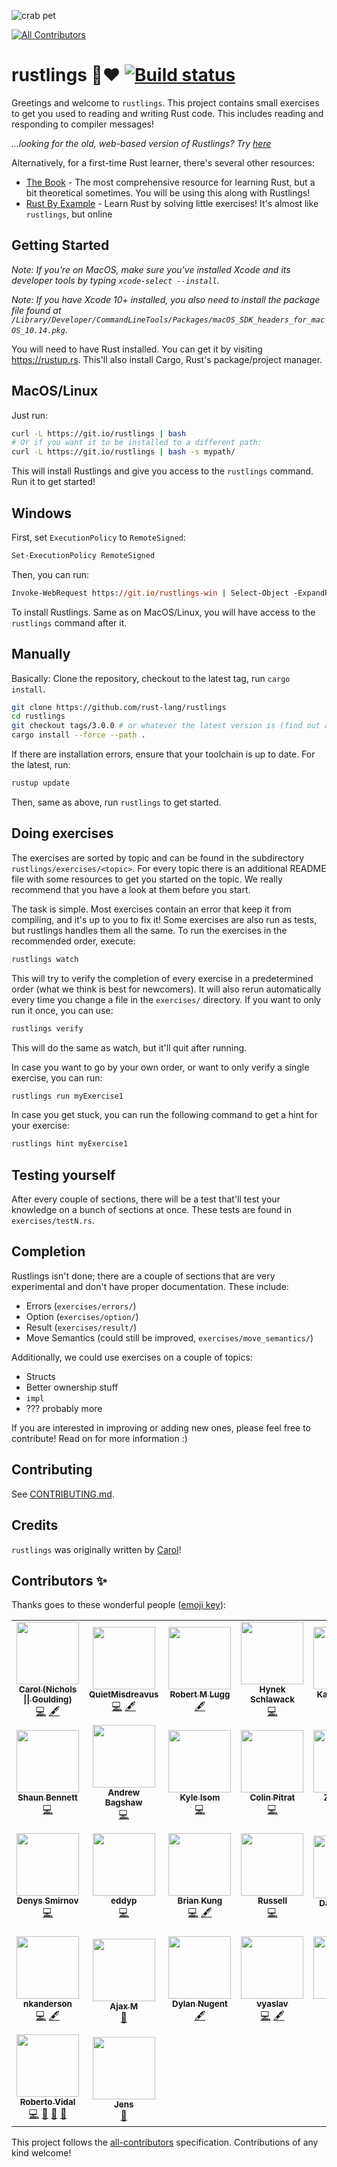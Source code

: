 ![crab pet](https://i.imgur.com/LbZJgmm.gif)
<!-- ALL-CONTRIBUTORS-BADGE:START - Do not remove or modify this section -->
[![All Contributors](https://img.shields.io/badge/all_contributors-34-orange.svg?style=flat-square)](#contributors-)
<!-- ALL-CONTRIBUTORS-BADGE:END -->

# rustlings 🦀❤️ [![Build status](https://badge.buildkite.com/7af93d81dc522c67a1ec8e33ff5705861b1cb36360b774807f.svg)](https://buildkite.com/mokou/rustlings)

Greetings and welcome to `rustlings`. This project contains small exercises to get you used to reading and writing Rust code. This includes reading and responding to compiler messages!

_...looking for the old, web-based version of Rustlings? Try [here](https://github.com/rust-lang/rustlings/tree/rustlings-1)_

Alternatively, for a first-time Rust learner, there's several other resources:

- [The Book](https://doc.rust-lang.org/book/index.html) - The most comprehensive resource for learning Rust, but a bit theoretical sometimes. You will be using this along with Rustlings!
- [Rust By Example](https://doc.rust-lang.org/rust-by-example/index.html) - Learn Rust by solving little exercises! It's almost like `rustlings`, but online

## Getting Started

_Note: If you're on MacOS, make sure you've installed Xcode and its developer tools by typing `xcode-select --install`._

_Note: If you have Xcode 10+ installed, you also need to install the package file found at `/Library/Developer/CommandLineTools/Packages/macOS_SDK_headers_for_macOS_10.14.pkg`._

You will need to have Rust installed. You can get it by visiting https://rustup.rs. This'll also install Cargo, Rust's package/project manager.

## MacOS/Linux

Just run:

```bash
curl -L https://git.io/rustlings | bash
# Or if you want it to be installed to a different path:
curl -L https://git.io/rustlings | bash -s mypath/
```

This will install Rustlings and give you access to the `rustlings` command. Run it to get started!

## Windows

First, set `ExecutionPolicy` to `RemoteSigned`:

```ps
Set-ExecutionPolicy RemoteSigned
```

Then, you can run:

```ps
Invoke-WebRequest https://git.io/rustlings-win | Select-Object -ExpandProperty Content | Out-File $env:TMP/install_rustlings.ps1; Unblock-File $env:TMP/install_rustlings.ps1; Invoke-Expression $env:TMP/install_rustlings.ps1
```

To install Rustlings. Same as on MacOS/Linux, you will have access to the `rustlings` command after it.

## Manually

Basically: Clone the repository, checkout to the latest tag, run `cargo install`.

```bash
git clone https://github.com/rust-lang/rustlings
cd rustlings
git checkout tags/3.0.0 # or whatever the latest version is (find out at https://github.com/rust-lang/rustlings/releases/latest)
cargo install --force --path .
```

If there are installation errors, ensure that your toolchain is up to date. For the latest, run:
```bash
rustup update
```

Then, same as above, run `rustlings` to get started.

## Doing exercises

The exercises are sorted by topic and can be found in the subdirectory `rustlings/exercises/<topic>`. For every topic there is an additional README file with some resources to get you started on the topic. We really recommend that you have a look at them before you start.

The task is simple. Most exercises contain an error that keep it from compiling, and it's up to you to fix it! Some exercises are also run as tests, but rustlings handles them all the same. To run the exercises in the recommended order, execute:

```bash
rustlings watch
```

This will try to verify the completion of every exercise in a predetermined order (what we think is best for newcomers). It will also rerun automatically every time you change a file in the `exercises/` directory. If you want to only run it once, you can use:

```bash
rustlings verify
```

This will do the same as watch, but it'll quit after running.

In case you want to go by your own order, or want to only verify a single exercise, you can run:

```bash
rustlings run myExercise1
```

In case you get stuck, you can run the following command to get a hint for your
exercise:

``` bash
rustlings hint myExercise1
```

## Testing yourself

After every couple of sections, there will be a test that'll test your knowledge on a bunch of sections at once. These tests are found in `exercises/testN.rs`.

## Completion

Rustlings isn't done; there are a couple of sections that are very experimental and don't have proper documentation. These include:

- Errors (`exercises/errors/`)
- Option (`exercises/option/`)
- Result (`exercises/result/`)
- Move Semantics (could still be improved, `exercises/move_semantics/`)

Additionally, we could use exercises on a couple of topics:

- Structs
- Better ownership stuff
- `impl`
- ??? probably more

If you are interested in improving or adding new ones, please feel free to contribute! Read on for more information :)

## Contributing

See [CONTRIBUTING.md](./CONTRIBUTING.md).

## Credits

`rustlings` was originally written by [Carol](https://github.com/carols10cents)!


## Contributors ✨

Thanks goes to these wonderful people ([emoji key](https://allcontributors.org/docs/en/emoji-key)):

<!-- ALL-CONTRIBUTORS-LIST:START - Do not remove or modify this section -->
<!-- prettier-ignore-start -->
<!-- markdownlint-disable -->
<table>
  <tr>
    <td align="center"><a href="http://carol-nichols.com"><img src="https://avatars2.githubusercontent.com/u/193874?v=4" width="100px;" alt=""/><br /><sub><b>Carol (Nichols &#124;&#124; Goulding)</b></sub></a><br /><a href="https://github.com/fmoko/rustlings/commits?author=carols10cents" title="Code">💻</a> <a href="#content-carols10cents" title="Content">🖋</a></td>
    <td align="center"><a href="https://twitter.com/QuietMisdreavus"><img src="https://avatars2.githubusercontent.com/u/5217170?v=4" width="100px;" alt=""/><br /><sub><b>QuietMisdreavus</b></sub></a><br /><a href="https://github.com/fmoko/rustlings/commits?author=QuietMisdreavus" title="Code">💻</a> <a href="#content-QuietMisdreavus" title="Content">🖋</a></td>
    <td align="center"><a href="https://github.com/robertlugg"><img src="https://avatars0.githubusercontent.com/u/6054540?v=4" width="100px;" alt=""/><br /><sub><b>Robert M Lugg</b></sub></a><br /><a href="#content-robertlugg" title="Content">🖋</a></td>
    <td align="center"><a href="https://hynek.me/about/"><img src="https://avatars3.githubusercontent.com/u/41240?v=4" width="100px;" alt=""/><br /><sub><b>Hynek Schlawack</b></sub></a><br /><a href="https://github.com/fmoko/rustlings/commits?author=hynek" title="Code">💻</a></td>
    <td align="center"><a href="https://spacekookie.de"><img src="https://avatars0.githubusercontent.com/u/7669898?v=4" width="100px;" alt=""/><br /><sub><b>Katharina Fey</b></sub></a><br /><a href="https://github.com/fmoko/rustlings/commits?author=spacekookie" title="Code">💻</a></td>
    <td align="center"><a href="https://github.com/lukabavdaz"><img src="https://avatars0.githubusercontent.com/u/9624558?v=4" width="100px;" alt=""/><br /><sub><b>lukabavdaz</b></sub></a><br /><a href="https://github.com/fmoko/rustlings/commits?author=lukabavdaz" title="Code">💻</a> <a href="#content-lukabavdaz" title="Content">🖋</a></td>
    <td align="center"><a href="http://vestera.as"><img src="https://avatars2.githubusercontent.com/u/4187449?v=4" width="100px;" alt=""/><br /><sub><b>Erik Vesteraas</b></sub></a><br /><a href="https://github.com/fmoko/rustlings/commits?author=evestera" title="Code">💻</a></td>
    <td align="center"><a href="https://github.com/Delet0r"><img src="https://avatars1.githubusercontent.com/u/23195618?v=4" width="100px;" alt=""/><br /><sub><b>delet0r</b></sub></a><br /><a href="https://github.com/fmoko/rustlings/commits?author=Delet0r" title="Code">💻</a></td>
  </tr>
  <tr>
    <td align="center"><a href="http://phinary.ca"><img src="https://avatars1.githubusercontent.com/u/10522375?v=4" width="100px;" alt=""/><br /><sub><b>Shaun Bennett</b></sub></a><br /><a href="https://github.com/fmoko/rustlings/commits?author=shaunbennett" title="Code">💻</a></td>
    <td align="center"><a href="https://github.com/abagshaw"><img src="https://avatars2.githubusercontent.com/u/8594541?v=4" width="100px;" alt=""/><br /><sub><b>Andrew Bagshaw</b></sub></a><br /><a href="https://github.com/fmoko/rustlings/commits?author=abagshaw" title="Code">💻</a></td>
    <td align="center"><a href="https://ai6ua.net/"><img src="https://avatars2.githubusercontent.com/u/175578?v=4" width="100px;" alt=""/><br /><sub><b>Kyle Isom</b></sub></a><br /><a href="https://github.com/fmoko/rustlings/commits?author=kisom" title="Code">💻</a></td>
    <td align="center"><a href="https://github.com/ColinPitrat"><img src="https://avatars3.githubusercontent.com/u/1541863?v=4" width="100px;" alt=""/><br /><sub><b>Colin Pitrat</b></sub></a><br /><a href="https://github.com/fmoko/rustlings/commits?author=ColinPitrat" title="Code">💻</a></td>
    <td align="center"><a href="https://zacanger.com"><img src="https://avatars3.githubusercontent.com/u/12520493?v=4" width="100px;" alt=""/><br /><sub><b>Zac Anger</b></sub></a><br /><a href="https://github.com/fmoko/rustlings/commits?author=zacanger" title="Code">💻</a></td>
    <td align="center"><a href="https://github.com/mgeier"><img src="https://avatars1.githubusercontent.com/u/705404?v=4" width="100px;" alt=""/><br /><sub><b>Matthias Geier</b></sub></a><br /><a href="https://github.com/fmoko/rustlings/commits?author=mgeier" title="Code">💻</a></td>
    <td align="center"><a href="https://github.com/cjpearce"><img src="https://avatars1.githubusercontent.com/u/3453268?v=4" width="100px;" alt=""/><br /><sub><b>Chris Pearce</b></sub></a><br /><a href="https://github.com/fmoko/rustlings/commits?author=cjpearce" title="Code">💻</a></td>
    <td align="center"><a href="https://yvan-sraka.github.io"><img src="https://avatars2.githubusercontent.com/u/705213?v=4" width="100px;" alt=""/><br /><sub><b>Yvan Sraka</b></sub></a><br /><a href="https://github.com/fmoko/rustlings/commits?author=yvan-sraka" title="Code">💻</a></td>
  </tr>
  <tr>
    <td align="center"><a href="https://github.com/dendi239"><img src="https://avatars3.githubusercontent.com/u/16478650?v=4" width="100px;" alt=""/><br /><sub><b>Denys Smirnov</b></sub></a><br /><a href="https://github.com/fmoko/rustlings/commits?author=dendi239" title="Code">💻</a></td>
    <td align="center"><a href="https://github.com/eddyp"><img src="https://avatars2.githubusercontent.com/u/123772?v=4" width="100px;" alt=""/><br /><sub><b>eddyp</b></sub></a><br /><a href="https://github.com/fmoko/rustlings/commits?author=eddyp" title="Code">💻</a></td>
    <td align="center"><a href="http://about.me/BrianKung"><img src="https://avatars1.githubusercontent.com/u/2836167?v=4" width="100px;" alt=""/><br /><sub><b>Brian Kung</b></sub></a><br /><a href="https://github.com/fmoko/rustlings/commits?author=briankung" title="Code">💻</a> <a href="#content-briankung" title="Content">🖋</a></td>
    <td align="center"><a href="https://rcousineau.gitlab.io"><img src="https://avatars3.githubusercontent.com/u/281039?v=4" width="100px;" alt=""/><br /><sub><b>Russell</b></sub></a><br /><a href="https://github.com/fmoko/rustlings/commits?author=miller-time" title="Code">💻</a></td>
    <td align="center"><a href="http://danwilhelm.com"><img src="https://avatars3.githubusercontent.com/u/6137185?v=4" width="100px;" alt=""/><br /><sub><b>Dan Wilhelm</b></sub></a><br /><a href="https://github.com/fmoko/rustlings/commits?author=danwilhelm" title="Documentation">📖</a></td>
    <td align="center"><a href="https://github.com/Jesse-Cameron"><img src="https://avatars3.githubusercontent.com/u/3723654?v=4" width="100px;" alt=""/><br /><sub><b>Jesse</b></sub></a><br /><a href="https://github.com/fmoko/rustlings/commits?author=Jesse-Cameron" title="Code">💻</a> <a href="#content-Jesse-Cameron" title="Content">🖋</a></td>
    <td align="center"><a href="https://github.com/MrFroop"><img src="https://avatars3.githubusercontent.com/u/196700?v=4" width="100px;" alt=""/><br /><sub><b>Fredrik Jambrén</b></sub></a><br /><a href="https://github.com/fmoko/rustlings/commits?author=MrFroop" title="Code">💻</a></td>
    <td align="center"><a href="https://github.com/petemcfarlane"><img src="https://avatars3.githubusercontent.com/u/3472717?v=4" width="100px;" alt=""/><br /><sub><b>Pete McFarlane</b></sub></a><br /><a href="#content-petemcfarlane" title="Content">🖋</a></td>
  </tr>
  <tr>
    <td align="center"><a href="https://github.com/nkanderson"><img src="https://avatars0.githubusercontent.com/u/4128825?v=4" width="100px;" alt=""/><br /><sub><b>nkanderson</b></sub></a><br /><a href="https://github.com/fmoko/rustlings/commits?author=nkanderson" title="Code">💻</a> <a href="#content-nkanderson" title="Content">🖋</a></td>
    <td align="center"><a href="https://github.com/ajaxm"><img src="https://avatars0.githubusercontent.com/u/13360138?v=4" width="100px;" alt=""/><br /><sub><b>Ajax M</b></sub></a><br /><a href="https://github.com/fmoko/rustlings/commits?author=ajaxm" title="Documentation">📖</a></td>
    <td align="center"><a href="https://dylnuge.com"><img src="https://avatars2.githubusercontent.com/u/118624?v=4" width="100px;" alt=""/><br /><sub><b>Dylan Nugent</b></sub></a><br /><a href="#content-Dylnuge" title="Content">🖋</a></td>
    <td align="center"><a href="https://github.com/vyaslav"><img src="https://avatars0.githubusercontent.com/u/1385427?v=4" width="100px;" alt=""/><br /><sub><b>vyaslav</b></sub></a><br /><a href="https://github.com/fmoko/rustlings/commits?author=vyaslav" title="Code">💻</a> <a href="#content-vyaslav" title="Content">🖋</a></td>
    <td align="center"><a href="https://join.sfxd.org"><img src="https://avatars1.githubusercontent.com/u/17297466?v=4" width="100px;" alt=""/><br /><sub><b>George</b></sub></a><br /><a href="https://github.com/fmoko/rustlings/commits?author=gdoenlen" title="Code">💻</a></td>
    <td align="center"><a href="https://github.com/nyxtom"><img src="https://avatars2.githubusercontent.com/u/222763?v=4" width="100px;" alt=""/><br /><sub><b>Thomas Holloway</b></sub></a><br /><a href="https://github.com/fmoko/rustlings/commits?author=nyxtom" title="Code">💻</a> <a href="#content-nyxtom" title="Content">🖋</a></td>
    <td align="center"><a href="https://github.com/workingjubilee"><img src="https://avatars1.githubusercontent.com/u/46493976?v=4" width="100px;" alt=""/><br /><sub><b>Jubilee</b></sub></a><br /><a href="https://github.com/fmoko/rustlings/commits?author=workingjubilee" title="Code">💻</a></td>
    <td align="center"><a href="https://github.com/WofWca"><img src="https://avatars1.githubusercontent.com/u/39462442?v=4" width="100px;" alt=""/><br /><sub><b>WofWca</b></sub></a><br /><a href="https://github.com/fmoko/rustlings/commits?author=WofWca" title="Code">💻</a></td>
  </tr>
  <tr>
    <td align="center"><a href="https://github.com/jrvidal"><img src="https://avatars0.githubusercontent.com/u/1636604?v=4" width="100px;" alt=""/><br /><sub><b>Roberto Vidal</b></sub></a><br /><a href="https://github.com/fmoko/rustlings/commits?author=jrvidal" title="Code">💻</a> <a href="https://github.com/fmoko/rustlings/commits?author=jrvidal" title="Documentation">📖</a> <a href="#ideas-jrvidal" title="Ideas, Planning, & Feedback">🤔</a> <a href="#maintenance-jrvidal" title="Maintenance">🚧</a></td>
    <td align="center"><a href="https://github.com/jensim"><img src="https://avatars0.githubusercontent.com/u/3663856?v=4" width="100px;" alt=""/><br /><sub><b>Jens</b></sub></a><br /><a href="https://github.com/fmoko/rustlings/commits?author=jensim" title="Documentation">📖</a></td>
  </tr>
</table>

<!-- markdownlint-enable -->
<!-- prettier-ignore-end -->
<!-- ALL-CONTRIBUTORS-LIST:END -->

This project follows the [all-contributors](https://github.com/all-contributors/all-contributors) specification. Contributions of any kind welcome!